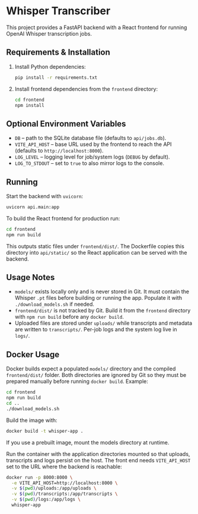 # Whisper Transcriber

This project provides a FastAPI backend with a React frontend for running OpenAI Whisper transcription jobs.

## Requirements & Installation

1. Install Python dependencies:
   ```bash
   pip install -r requirements.txt
   ```
2. Install frontend dependencies from the `frontend` directory:
   ```bash
   cd frontend
   npm install
   ```

## Optional Environment Variables

- `DB` – path to the SQLite database file (defaults to `api/jobs.db`).
- `VITE_API_HOST` – base URL used by the frontend to reach the API (defaults to `http://localhost:8000`).
- `LOG_LEVEL` – logging level for job/system logs (`DEBUG` by default).
- `LOG_TO_STDOUT` – set to `true` to also mirror logs to the console.

## Running

Start the backend with `uvicorn`:

```bash
uvicorn api.main:app
```

To build the React frontend for production run:

```bash
cd frontend
npm run build
```

This outputs static files under `frontend/dist/`.
The Dockerfile copies this directory into `api/static/` so the React
application can be served with the backend.

## Usage Notes

- `models/` exists locally only and is never stored in Git. It must contain the Whisper `.pt` files before building or running the app. Populate it with `./download_models.sh` if needed.
- `frontend/dist/` is not tracked by Git. Build it from the `frontend` directory with `npm run build` before any `docker build`.
- Uploaded files are stored under `uploads/` while transcripts and metadata are
  written to `transcripts/`. Per-job logs and the system log live in `logs/`.

## Docker Usage

Docker builds expect a populated `models/` directory and the compiled
`frontend/dist/` folder. Both directories are ignored by Git so they must be
prepared manually before running `docker build`. Example:
```bash
cd frontend
npm run build
cd ..
./download_models.sh
```
Build the image with:
```bash
docker build -t whisper-app .
```
If you use a prebuilt image, mount the models directory at runtime.

Run the container with the application directories mounted so that
uploads, transcripts and logs persist on the host. The front end needs
`VITE_API_HOST` set to the URL where the backend is reachable:

```bash
docker run -p 8000:8000 \
  -e VITE_API_HOST=http://localhost:8000 \
  -v $(pwd)/uploads:/app/uploads \
  -v $(pwd)/transcripts:/app/transcripts \
  -v $(pwd)/logs:/app/logs \
  whisper-app
```

